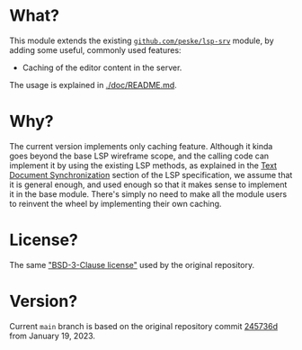 # What?

This module extends the existing [`github.com/peske/lsp-srv`](https://github.com/peske/lsp-srv) module, by adding some
useful, commonly used features:

- Caching of the editor content in the server.

The usage is explained in [./doc/README.md](./doc/README.md).

# Why?

The current version implements only caching feature. Although it kinda goes beyond the base LSP wireframe scope, and the
calling code can implement it by using the existing LSP methods, as explained in the
[Text Document Synchronization](https://microsoft.github.io/language-server-protocol/specifications/lsp/3.17/specification/#textDocument_synchronization)
section of the LSP specification, we assume that it is general enough, and used enough so that it makes sense to
implement it in the base module. There's simply no need to make all the module users to reinvent the wheel by
implementing their own caching.

# License?

The same ["BSD-3-Clause license"](./LICENSE) used by the original repository.

# Version?

Current `main` branch is based on the original repository commit
[245736d](https://github.com/peske/lsp-srv/commit/245736dd7c24f76d0406f53e32b4466488cb7618) from January 19, 2023.
